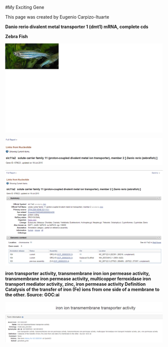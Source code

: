 
#My Exciting Gene

This page was created by Eugenio Carpizo-Ituarte

**Danio rerio divalent metal transporter 1 (dmt1) mRNA, complete cds**

**Zebra Fish**

![descr del gene](Pezebra.png)

![descr del gene](titulo.png)




![descr del gene](DescrGN.png)


**iron transporter activity, transmembrane iron ion permease activity, transmembrane iron permease activity, multicopper ferroxidase iron transport mediator activity, zinc, iron permease activity
Definition
Catalysis of the transfer of iron (Fe) ions from one side of a membrane to the other. Source: GOC:ai**

![descr del gene](ironion.png)









